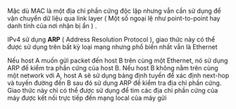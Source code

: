 Mặc dù MAC là một địa chỉ phần cứng độc lập nhưng vẫn cần sử dụng để vận chuyển dữ liệu qua link layer ( Một số ngoại lệ như point-to-point hay danh tính của nơi nhận bị ẩn ) . 

IPv4 sử dụng **ARP** ( Address Resolution Protocol ), giao thức này có thể được sử dụng trên bất kỳ loại mạng nhưng phổ biến nhất vẫn là Ethernet

Nếu host A muốn gửi packet đến host B trên cùng một Ethernet, nó sử dụng ARP để kiểm tra phần cứng của host B. Nếu host B không nằm trên cùng một network với A, host A sẽ sử dụng bảng định tuyến để xác định next-hop và tuyến đường đến B sau đó sử dụng ARP để kiểm tra địa chỉ phần cứng. Giao thức này chỉ có thể được sử dụng để tìm các địa chỉ phần cứng của máy được kết nối trực tiếp đến mạng local của máy gửi

